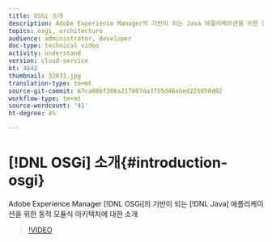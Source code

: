 ```yaml
---
title: OSGi 소개
description: Adobe Experience Manager의 기반이 되는 Java 애플리케이션을 위한 동적 모듈식 아키텍처인 OSGi에 대한 소개입니다.
topics: osgi, architecture
audience: administrator, developer
doc-type: technical video
activity: understand
version: cloud-service
kt: 4642
thumbnail: 32031.jpg
translation-type: tm+mt
source-git-commit: 67ca08bf386a217807da3755d46abed225050d02
workflow-type: tm+mt
source-wordcount: '41'
ht-degree: 4%

---
```



# [!DNL OSGi] 소개{#introduction-osgi}

Adobe Experience Manager [!DNL OSGi]의 기반이 되는 [!DNL Java] 애플리케이션을 위한 동적 모듈식 아키텍처에 대한 소개

>[!VIDEO](https://video.tv.adobe.com/v/32031/?quality=12&learn=on)